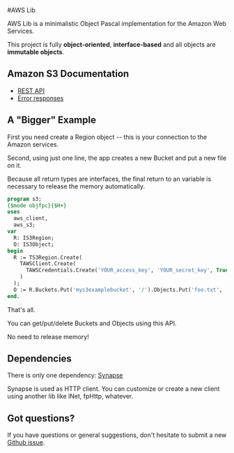 #AWS Lib

AWS Lib is a minimalistic Object Pascal implementation for the Amazon Web Services.

This project is fully **object-oriented**, **interface-based** and all objects are **immutable objects**.

## Amazon S3 Documentation
* [REST API](http://docs.aws.amazon.com/AmazonS3/latest/API/APIRest.html)
* [Error responses](http://docs.aws.amazon.com/AmazonS3/latest/API/ErrorResponses.html)

## A "Bigger" Example

First you need create a Region object -- this is your connection to the Amazon services.

Second, using just one line, the app creates a new Bucket and put a new file on it.

Because all return types are interfaces, the final return to an variable is necessary to release the memory automatically.

``` pascal
program s3;
{$mode objfpc}{$H+}
uses
  aws_client,
  aws_s3;
var
  R: IS3Region;
  O: IS3Object;
begin
  R := TS3Region.Create(
    TAWSClient.Create(
      TAWSCredentials.Create('YOUR_access_key', 'YOUR_secret_key', True)
    )
  );
  O := R.Buckets.Put('mys3examplebucket', '/').Objects.Put('foo.txt', 'plain', 'foo.txt', '');
end.
```

That's all.

You can get/put/delete Buckets and Objects using this API.

No need to release memory!

## Dependencies 

There is only one dependency: [Synapse](http://synapse.ararat.cz/doku.php/download)

Synapse is used as HTTP client.  You can customize or create a new client using another lib like lNet, fpHttp, whatever.

## Got questions?

If you have questions or general suggestions, don't hesitate to submit
a new [Github issue](https://github.com/mdbs99/AWS/issues/new).

